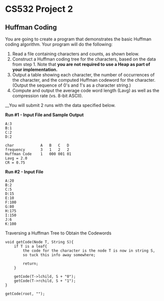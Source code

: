 CS532 Project 2
===============

Huffman Coding
--------------

You are going to create a program that demonstrates the basic Huffman coding algorithm. Your
program will do the following:

1.	Read a file containing characters and counts, as shown below.
2.	Construct a Huffman coding tree for the characters, based on the data from step 1. Note that __you are not required to use a Heap as part of your implementation.__
3.	Output a table showing each character, the number of occurrences of the character, and the computed Huffman codeword for the character. (Output the sequence of 0's and 1's as a character string.)
4.	Compute and output the average code word length (Lavg) as well as the compression rate (vs. 8-bit ASCII).

__You will submit 2 runs with the data specified below.

__Run #1 - Input File and Sample Output__

	A:3  
	B:1  
	C:2  
	D:2  
	
	char			A	B	C	D  
	frequency		3	1	2	2  
	Huffman Code	1	000	001	01  
	Lavg = 2.0  
	CR = 0.75  

__Run #2 - Input File__

	A:20
	B:2
	C:5
	D:15
	E:10
	F:100
	G:80
	H:175
	I:150
	J:6
	K:100

Traversing a Huffman Tree to Obtain the Codewords
	
	void getCode(Node T, String S){
		if T is a leaf{
			the code for the character is the node T is now in string S, 
			so tuck this info away somewhere;
			
			return;
		}
		
		getCode(T->lchild, S + "0");
		getCode(T->rchild, S + "1");
	}
	
	getCode(root, "");

